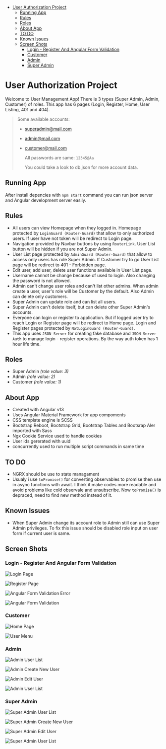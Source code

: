 - [User Authorization Project](#user-authorization-project)
  - [Running App](#running-app)
  - [Rules](#rules)
  - [Roles](#roles)
  - [About App](#about-app)
  - [TO DO](#to-do)
  - [Known Issues](#known-issues)
  - [Screen Shots](#screenshots)
    - [Login - Register And Angular Form Validation](#login---register-and-angular-form-validation)
    - [Customer](#customer)
    - [Admin](#admin)
    - [Super Admin](#super-admin)

# User Authorization Project

Welcome to User Management App! There is 3 types (Super Admin, Admin,
Customer) of roles. This app has 6 pages (Login, Register, Home, User
Listing, 401 and 404).

> Some available accounts:
>
> - superadmin@mail.com
> - admin@mail.com
> - customer@mail.com
>
>   All passwords are same: `12345@Aa`
>
>   You could take a look to db.json for more account data.

## Running App

After install depencies with `npm start` command you can run json server and Angular development server easily.

## Rules

- All users can view Homepage when they logged in. Homepage protected by `LoginGuard (Router-Guard)` that allow to only authorized users. If user have not token will be redirect to Login page.
- Navigation provided by Navbar buttons by using `RouterLink`. User List button will be hidden if you are not Super Admin.
- User List page protected by `AdminGuard (Router-Guard)` that allow to access only users has role Super Admin. If Customer try to go User List page will be redirect to 401 - Forbidden page.
- Edit user, add user, delete user functions available in User List page.
- Username cannot be change because of used to login. Also changing the password is not allowed.
- Admin can't change user roles and can't list other admins. When admin create a user, user's role will be Customer by the default. Also Admin can delete only customers.
- Super Admin can update role and can list all users.
- Super Admin can't delete itself, but can delete other Super Admin's accounts.
- Everyone can login or register to application. But if logged user try to reach Login or Register page will be redirect to Home page. Login and Register pages protected by `NotLoginGuard (Router-Guard)`.
- This app uses `JSON Server` for creating fake database and `JSON Server Auth` to manage login - register operations. By the way auth token has 1 hour life time.

## Roles

- Super Admin _(role value: 3)_
- Admin _(role value: 2)_
- Customer _(role value: 1)_

## About App

- Created with Angular v13
- Uses Angular Material Framework for app compoments
- CSS template engine is SCSS
- Bootstrap Reboot, Bootstrap Grid, Bootstrap Tables and Bootsrap Aler imported with Sass
- Ngx Cookie Service used to handle cookies
- User ids gererated with uuid
- concurrently used to run multiple script commands in same time

## TO DO

- NGRX should be use to state managament
- Usualy i use `toPromise()` for converting observables to promise then use in async functions with await. I think it make codes more readable and avoid problems like cold observale and unsubscribe. Now `toPromise()` is depraced, need to find new method instead of it.

## Known Issues

- When Super Admin change its account role to Admin still can use Super Admin privileges. To fix this issue should be disabled role input on user form if current user is same.

## Screen Shots

### Login - Register And Angular Form Validation

![Login Page](screenshots/auth/login_screen.png)

![Register Page](screenshots/auth/register_screen.png)

![Angular Form Validation Error](screenshots/auth/register_form_validation_error.png)

![Angular Form Validation](screenshots/auth/register_form_valid.png)

### Customer

![Home Page](screenshots/customer/customer_home_screen.png)

![User Menu](screenshots/customer/user_menu.png)

### Admin

![Admin User List](screenshots/admin/admin_user_list.png)

![Admin Create New User](screenshots/admin/admin_create_new_user.png)

![Admin Edit User](screenshots/admin/admin_edit_user.png)

![Admin User List](screenshots/admin/admin_delete_user.png)

### Super Admin

![Super Admin User List](screenshots/super-admin/super_admin_user_list.png)

![Super Admin Create New User](screenshots/super-admin/super_admin_create_user.png)

![Super Admin Edit User](screenshots/super-admin/super_admin_edit_user.png)

![Super Admin User List](screenshots/super-admin/super_admin_delete_user.png)
